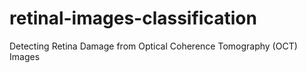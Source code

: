 # retinal-images-classification
Detecting Retina Damage from Optical Coherence Tomography (OCT) Images
